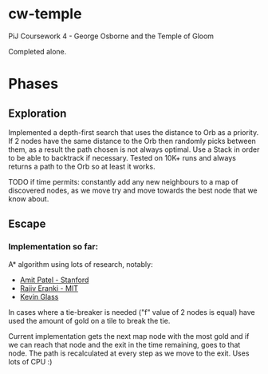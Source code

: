 # cw-temple
PiJ Coursework 4 - George Osborne and the Temple of Gloom

Completed alone.

# Phases

## Exploration
Implemented a depth-first search that uses the distance to Orb as a priority.
If 2 nodes have the same distance to the Orb then randomly picks between them,
as a result the path chosen is not always optimal.
Use a Stack in order to be able to backtrack if necessary.
Tested on 10K+ runs and always returns a path to the Orb so at least it works.

TODO if time permits: constantly add any new neighbours to a map of discovered nodes, 
as we move try and move towards the best node that we know about.

## Escape
### Implementation so far:
A* algorithm using lots of research, notably:
- [Amit Patel - Stanford](http://theory.stanford.edu/~amitp/GameProgramming/AStarComparison.html)
- [Rajiv Eranki - MIT](http://web.mit.edu/eranki/www/tutorials/search/)
- [Kevin Glass](http://www.cokeandcode.com/main/tutorials/path-finding/)

In cases where a tie-breaker is needed ("f" value of 2 nodes is equal) have used the 
amount of gold on a tile to break the tie.

Current implementation gets the next map node with the most gold and if we can reach
that node and the exit in the time remaining, goes to that node. The path is recalculated
at every step as we move to the exit. Uses lots of CPU :)
